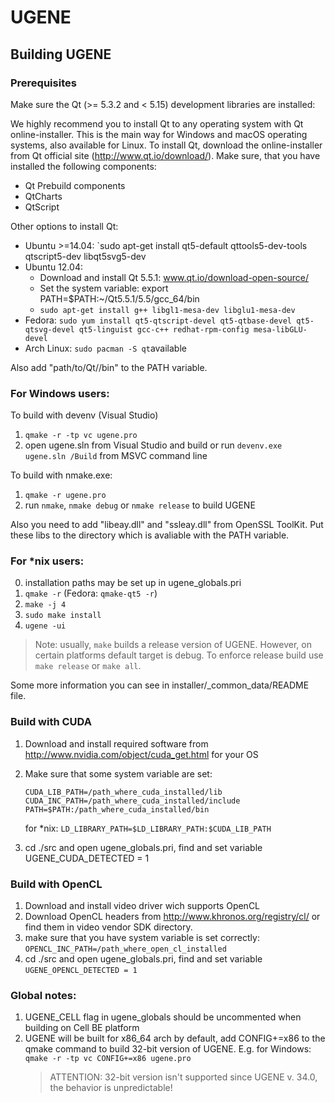 # UGENE

## Building UGENE

### Prerequisites

Make sure the Qt (>= 5.3.2 and < 5.15) development libraries are installed:

We highly recommend you to install Qt to any operating system with Qt online-installer. This is the main way for Windows and macOS operating systems, also available  for Linux. To install Qt, download the online-installer from Qt official site (http://www.qt.io/download/). Make sure, that you have installed the following components:
* Qt Prebuild components
* QtCharts
* QtScript

Other options to install Qt:
* Ubuntu >=14.04: `sudo apt-get install qt5-default qttools5-dev-tools qtscript5-dev libqt5svg5-dev
* Ubuntu 12.04:
    * Download and install Qt 5.5.1: www.qt.io/download-open-source/
    * Set the system variable: export PATH=$PATH:~/Qt5.5.1/5.5/gcc_64/bin
    * `sudo apt-get install g++ libgl1-mesa-dev libglu1-mesa-dev`
* Fedora:       `sudo yum install qt5-qtscript-devel qt5-qtbase-devel qt5-qtsvg-devel qt5-linguist gcc-c++ redhat-rpm-config mesa-libGLU-devel`
* Arch Linux:   `sudo pacman -S qt`available

Also add "path/to/Qt/<component>/bin" to the PATH variable.

### For Windows users:

To build with devenv (Visual Studio)

1. `qmake -r -tp vc ugene.pro`
2. open ugene.sln from Visual Studio and build or run `devenv.exe ugene.sln /Build` from MSVC command line

To build with nmake.exe:

1. `qmake -r ugene.pro`
2. run `nmake`, `nmake debug` or `nmake release` to build UGENE

Also you need to add "libeay.dll" and "ssleay.dll" from OpenSSL ToolKit. Put these libs to the directory which is avaliable with the PATH variable.

### For *nix users:

0. installation paths may be set up in ugene_globals.pri
1. `qmake -r` (Fedora: `qmake-qt5 -r`)
2. `make -j 4`
3. `sudo make install`
4. `ugene -ui`

> Note: usually, `make` builds a release version of UGENE.
   However, on certain platforms default target is debug.
   To enforce release build use `make release` or `make all`.

Some more information you can see in installer/_common_data/README file.

### Build with CUDA

1. Download and install required software from http://www.nvidia.com/object/cuda_get.html for your OS
2. Make sure that some system variable are set:
   ```
   CUDA_LIB_PATH=/path_where_cuda_installed/lib
   CUDA_INC_PATH=/path_where_cuda_installed/include
   PATH=$PATH:/path_where_cuda_installed/bin
   ```

   for *nix: `LD_LIBRARY_PATH=$LD_LIBRARY_PATH:$CUDA_LIB_PATH`

3. cd ./src and open ugene_globals.pri, find and set variable UGENE_CUDA_DETECTED = 1

### Build with OpenCL

1. Download and install video driver wich supports OpenCL
2. Download OpenCL headers from http://www.khronos.org/registry/cl/
   or find them in video vendor SDK directory.
3. make sure that you have system variable is set correctly:
          `OPENCL_INC_PATH=/path_where_open_cl_installed`
4. cd ./src and open ugene_globals.pri, find and set variable `UGENE_OPENCL_DETECTED = 1`

### Global notes:
 1) UGENE_CELL flag in ugene_globals should be uncommented when building on Cell BE platform
 2) UGENE will be built for x86_64 arch by default, add CONFIG+=x86 to the qmake command to build 32-bit version of UGENE.
    E.g. for Windows:
    `qmake -r -tp vc CONFIG+=x86 ugene.pro`
    > ATTENTION: 32-bit version isn't supported since UGENE v. 34.0, the behavior is unpredictable!
